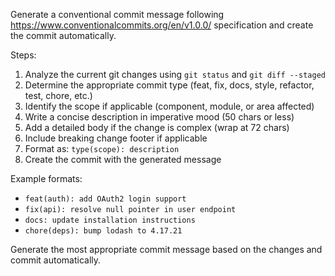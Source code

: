 Generate a conventional commit message following https://www.conventionalcommits.org/en/v1.0.0/ specification and create the commit automatically.

Steps:

1. Analyze the current git changes using `git status` and `git diff --staged`
2. Determine the appropriate commit type (feat, fix, docs, style, refactor, test, chore, etc.)
3. Identify the scope if applicable (component, module, or area affected)
4. Write a concise description in imperative mood (50 chars or less)
5. Add a detailed body if the change is complex (wrap at 72 chars)
6. Include breaking change footer if applicable
7. Format as: `type(scope): description`
8. Create the commit with the generated message

Example formats:

- `feat(auth): add OAuth2 login support`
- `fix(api): resolve null pointer in user endpoint`
- `docs: update installation instructions`
- `chore(deps): bump lodash to 4.17.21`

Generate the most appropriate commit message based on the changes and commit automatically.
